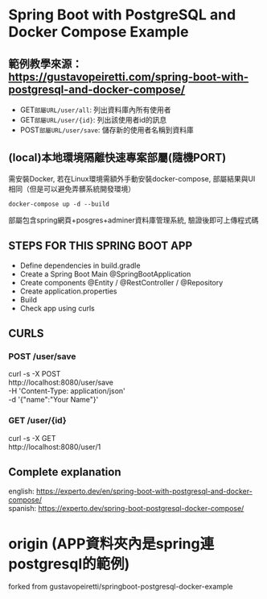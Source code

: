 # Spring Boot with PostgreSQL and Docker Compose Example

## 範例教學來源：https://gustavopeiretti.com/spring-boot-with-postgresql-and-docker-compose/
* GET`部屬URL/user/all`: 列出資料庫內所有使用者  
* GET`部屬URL/user/{id}`: 列出該使用者id的訊息  
* POST`部屬URL/user/save`: 儲存新的使用者名稱到資料庫  

## (local)本地環境隔離快速專案部屬(隨機PORT)
需安裝Docker, 若在Linux環境需額外手動安裝docker-compose, 部屬結果與UI相同（但是可以避免弄髒系統開發環境）
``` 
docker-compose up -d --build 
```
部屬包含spring網頁+posgres+adminer資料庫管理系統, 驗證後即可上傳程式碼

## STEPS FOR THIS SPRING BOOT APP
- Define dependencies in build.gradle
- Create a Spring Boot Main @SpringBootApplication
- Create components @Entity / @RestController / @Repository
- Create application.properties
- Build 
- Check app using curls 

## CURLS 

### POST /user/save 
curl -s -X POST \
  http://localhost:8080/user/save \
  -H 'Content-Type: application/json' \
  -d '{"name":"Your Name"}'


### GET /user/{id}
curl -s -X GET \
  http://localhost:8080/user/1 
  
  
## Complete explanation
english: https://experto.dev/en/spring-boot-with-postgresql-and-docker-compose/   
spanish: https://experto.dev/spring-boot-postgresql-docker-compose/   

# origin (APP資料夾內是spring連postgresql的範例)
forked from gustavopeiretti/springboot-postgresql-docker-example
